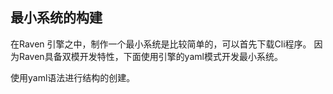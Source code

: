 ## 最小系统的构建
在Raven 引擎之中，制作一个最小系统是比较简单的，可以首先下载Cli程序。
因为Raven具备双模开发特性，下面使用引擎的yaml模式开发最小系统。

使用yaml语法进行结构的创建。